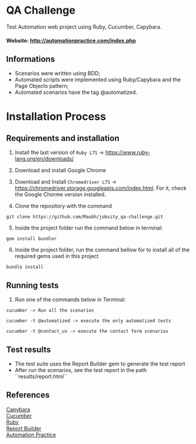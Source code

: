 # QA Challenge

Test Automation web project using Ruby, Cucumber, Capybara.

#### Website: http://automationpractice.com/index.php

## Informations

<ul>
<li> Scenarios were written using BDD;</li>
<li> Automated scripts were implemented using Ruby/Capybara and the Page Objects pattern;</li>
<li> Automated scenarios have the tag @automatized.</li>

</ul>

# Installation Process

## Requirements and installation

1. Install the last version of ``` Ruby LTS ``` -> https://www.ruby-lang.org/en/downloads/

2. Download and install Google Chrome

3. Download and Install ``` Chromedriver LTS ``` -> https://chromedriver.storage.googleapis.com/index.html. For it, check the Google Chorme version installed.

4. Clone the repository with the command

 ```git clone https://github.com/Maubh/jobsity_qa-challenge.git```

5. Inside the project folder run the command below in terminal:

``` gem install bundler ```

6. Inside the project folder, run the command bellow for to install all of the required gems used in this project

``` bundle install ``` 


## Running tests

1. Run one of the commands below in Terminal:

```
cucumber -> Run all the scenarios

cucumber -t @automatized -> execute the only automatized tests

cucumber -t @contact_us -> execute the contact form scenarios

```
## Test results

<ul>
<li>The test suite uses the Report Builder gem to generate the test report</li>
<li> After run the scenarios, see the test report in the path ``results/report.html``</li>
</ul>

## References


[Capybara](http://www.rubydoc.info/github/jnicklas/capybara)<br>
[Cucumber](https://cucumber.io/docs)<br>
[Ruby](http://ruby-doc.org/)<br>
[Report Builder](https://github.com/rajatthareja/ReportBuilder)<br>
[Automation Practice](http://automationpractice.com/index.php)<br>

